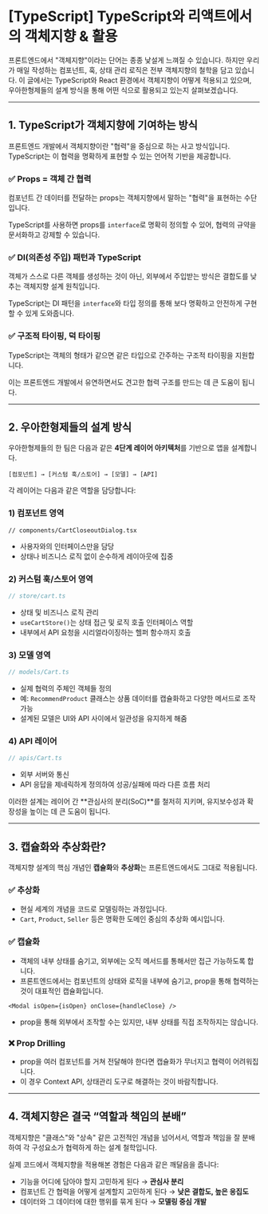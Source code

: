 # \[TypeScript] TypeScript와 리액트에서의 객체지향 & 활용

프론트엔드에서 "객체지향"이라는 단어는 종종 낯설게 느껴질 수 있습니다. 하지만 우리가 매일 작성하는 컴포넌트, 훅, 상태 관리 로직은 전부 객체지향의 철학을 담고 있습니다. 이 글에서는 TypeScript와 React 환경에서 객체지향이 어떻게 적용되고 있으며, 우아한형제들의 설계 방식을 통해 어떤 식으로 활용되고 있는지 살펴보겠습니다.

---

## 1. TypeScript가 객체지향에 기여하는 방식

프론트엔드 개발에서 객체지향이란 "협력"을 중심으로 하는 사고 방식입니다. TypeScript는 이 협력을 명확하게 표현할 수 있는 언어적 기반을 제공합니다.

### ✅ Props = 객체 간 협력

컴포넌트 간 데이터를 전달하는 props는 객체지향에서 말하는 "협력"을 표현하는 수단입니다.

TypeScript를 사용하면 props를 `interface`로 명확히 정의할 수 있어, 협력의 규약을 문서화하고 강제할 수 있습니다.

### ✅ DI(의존성 주입) 패턴과 TypeScript

객체가 스스로 다른 객체를 생성하는 것이 아닌, 외부에서 주입받는 방식은 결합도를 낮추는 객체지향 설계 원칙입니다.

TypeScript는 DI 패턴을 `interface`와 타입 정의를 통해 보다 명확하고 안전하게 구현할 수 있게 도와줍니다.

### ✅ 구조적 타이핑, 덕 타이핑

TypeScript는 객체의 형태가 같으면 같은 타입으로 간주하는 구조적 타이핑을 지원합니다.

이는 프론트엔드 개발에서 유연하면서도 견고한 협력 구조를 만드는 데 큰 도움이 됩니다.

---

## 2. 우아한형제들의 설계 방식

우아한형제들의 한 팀은 다음과 같은 **4단계 레이어 아키텍처**를 기반으로 앱을 설계합니다.

```
[컴포넌트] → [커스텀 훅/스토어] → [모델] → [API]
```

각 레이어는 다음과 같은 역할을 담당합니다:

### 1) 컴포넌트 영역

```tsx
// components/CartCloseoutDialog.tsx
```

- 사용자와의 인터페이스만을 담당
- 상태나 비즈니스 로직 없이 순수하게 레이아웃에 집중

### 2) 커스텀 훅/스토어 영역

```ts
// store/cart.ts
```

- 상태 및 비즈니스 로직 관리
- `useCartStore()`는 상태 접근 및 로직 호출 인터페이스 역할
- 내부에서 API 요청을 시리얼라이징하는 헬퍼 함수까지 호출

### 3) 모델 영역

```ts
// models/Cart.ts
```

- 실제 협력의 주체인 객체들 정의
- 예: `RecommendProduct` 클래스는 상품 데이터를 캡슐화하고 다양한 메서드로 조작 가능
- 설계된 모델은 UI와 API 사이에서 일관성을 유지하게 해줌

### 4) API 레이어

```ts
// apis/Cart.ts
```

- 외부 서버와 통신
- API 응답을 제네릭하게 정의하여 성공/실패에 따라 다른 흐름 처리

이러한 설계는 레이어 간 \*\*관심사의 분리(SoC)\*\*를 철저히 지키며, 유지보수성과 확장성을 높이는 데 큰 도움이 됩니다.

---

## 3. 캡슐화와 추상화란?

객체지향 설계의 핵심 개념인 **캡슐화**와 **추상화**는 프론트엔드에서도 그대로 적용됩니다.

### ✅ 추상화

- 현실 세계의 개념을 코드로 모델링하는 과정입니다.
- `Cart`, `Product`, `Seller` 등은 명확한 도메인 중심의 추상화 예시입니다.

### ✅ 캡슐화

- 객체의 내부 상태를 숨기고, 외부에는 오직 메서드를 통해서만 접근 가능하도록 합니다.
- 프론트엔드에서는 컴포넌트의 상태와 로직을 내부에 숨기고, prop을 통해 협력하는 것이 대표적인 캡슐화입니다.

```tsx
<Modal isOpen={isOpen} onClose={handleClose} />
```

- prop을 통해 외부에서 조작할 수는 있지만, 내부 상태를 직접 조작하지는 않습니다.

### ❌ Prop Drilling

- prop을 여러 컴포넌트를 거쳐 전달해야 한다면 캡슐화가 무너지고 협력이 어려워집니다.
- 이 경우 Context API, 상태관리 도구로 해결하는 것이 바람직합니다.

---

## 4. 객체지향은 결국 “역할과 책임의 분배”

객체지향은 "클래스"와 "상속" 같은 고전적인 개념을 넘어서서, 역할과 책임을 잘 분배하여 각 구성요소가 협력하게 하는 설계 철학입니다.

실제 코드에서 객체지향을 적용해본 경험은 다음과 같은 깨달음을 줍니다:

- 기능을 어디에 담아야 할지 고민하게 된다 → **관심사 분리**
- 컴포넌트 간 협력을 어떻게 설계할지 고민하게 된다 → **낮은 결합도, 높은 응집도**
- 데이터와 그 데이터에 대한 행위를 묶게 된다 → **모델링 중심 개발**
